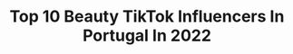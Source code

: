 ---
title: Top 10 Beauty TikTok Influencers In Portugal In 2022
description: >-
  Find top beauty TikTok influencers in Portugal in 2022. Most popular hashtags: #fyp #foryoupage #foryou #portugal.
platform: TikTok
hits: 13
text_top: See the most popular TikTok accounts on inBeat.
text_bottom: Our database aggregates 13 TikTok influencers like this in Portugal for you to work with.
profiles:
  - username: "diana13martins"
    fullname: >-
      Diana Martins
    bio: >-
      Instagram: @diana13martins
    location: "Portugal"
    followers: 46200
    engagement: 324
    commentsToLikes: 0.012695
    id: ckdhdlft2wo490j23l8wvr9qr
    verified: false
    hashtags: "#fyp, #beauty, #bread, #asmr"
  - username: "theglitcharmy"
    fullname: >-
      Official Glitch Army
    bio: >-
      
    location: "Portugal"
    followers: 18700
    engagement: 1709
    commentsToLikes: 0.126094
    id: ck9e018wb41ac0j78o0fguuf5
    verified: false
    hashtags: "#fyp, #followhim, #transition, #xcyzba"
  - username: "mafi.o.t"
    fullname: >-
      Mafiot✨
    bio: >-
      Ig: mafi.o.t Don’t forget to smile🌙
    location: "Portugal"
    followers: 3285
    engagement: 1783
    commentsToLikes: 0.026625
    id: ckacaqocoh5780i78151002tw
    verified: false
    hashtags: "#ft, #pv, #viral, #foryoupage"
  - username: "fabicardoso123"
    fullname: >-
      Fabi 
    bio: >-
      Sigammm :”)
    location: "Portugal"
    followers: 102200
    engagement: 865
    commentsToLikes: 0.008995
    id: ck83zbjeczf950j78rp3wdw9x
    verified: false
    hashtags: "#school, #portugal, #destaque, #talent"
  - username: "marlycosta"
    fullname: >-
      Marly Costa
    bio: >-
      22, Fafe, Portugal 🙈
    location: "Portugal"
    followers: 12900
    engagement: 713
    commentsToLikes: 0.015265
    id: ckb9atnxjw5b60j231vuc21ug
    verified: false
    hashtags: "#brasil, #brazil, #tiktok, #comedy"
  - username: "anafilipasilva"
    fullname: >-
      Ana Filipa Silva
    bio: >-
      19y Porto, Portugal 🤍
    location: "Portugal"
    followers: 14200
    engagement: 774
    commentsToLikes: 0.005643
    id: ck9evgq2aibs20j784n2efgv2
    verified: false
    hashtags: "#foryou, #foryoupage, #fyp, #portugal"
  - username: "kimkardashian.westt"
    fullname: >-
      Kim Kardashian
    bio: >-
      
    location: "Portugal"
    followers: 385800
    engagement: 726
    commentsToLikes: 0.020679
    id: ck9eqgv1gx58f0j788erj6xox
    verified: false
    hashtags: "#foryou, #fypage, #famous, #like"
  - username: "mymig"
    fullname: >-
      MyMig
    bio: >-
      •XXV ♏ •Azores 📍 São Miguel 🇵🇹
    location: "Portugal"
    followers: 3209
    engagement: 648
    commentsToLikes: 0.003564
    id: ckac415luc7fs0i78gp2kitep
    verified: false
    hashtags: "#foryoupage, #copy, #quarantine, #dueto"
  - username: "p.t__"
    fullname: >-
      Portugal aesthetic
    bio: >-
      🇵🇹
    location: "Portugal"
    followers: 38500
    engagement: 1781
    commentsToLikes: 0.036286
    id: ckavdexhmlfj80j23js8vek2u
    verified: false
    hashtags: "#viral, #portugal, #brasil, #pt"
  - username: "andreabiancak"
    fullname: >-
      Andrea Krișan
    bio: >-
      Andrea Krisan 🎀🌹 25 🌹 balanță ♎ Instagram-> andreabiancak
    location: "Portugal"
    followers: 13100
    engagement: 1105
    commentsToLikes: 0.035793
    id: ckbeyf4xfiy8l0j23a7xoy84f
    verified: false
    hashtags: "#foryoupage, #sunset, #fy, #pentrutine"
---